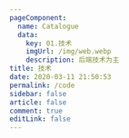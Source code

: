 ```yaml
---
pageComponent: 
  name: Catalogue
  data: 
    key: 01.技术
    imgUrl: /img/web.webp
    description: 后端技术为主
title: 技术
date: 2020-03-11 21:50:53
permalink: /code
sidebar: false
article: false
comment: true
editLink: false
---
```


